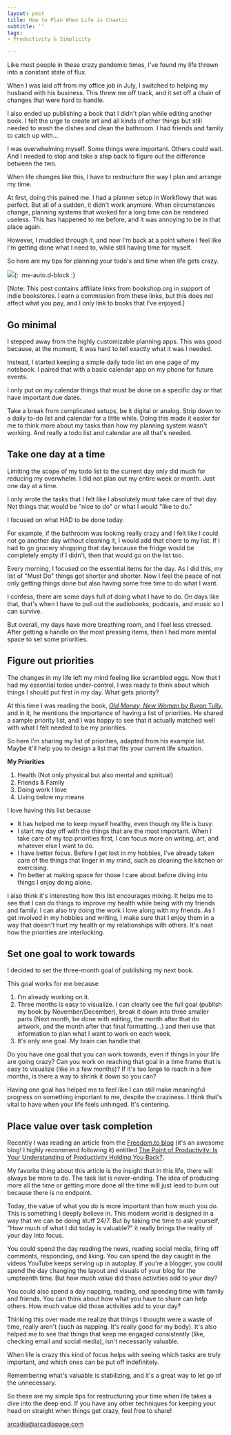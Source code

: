 ```yaml
---
layout: post
title: How to Plan When Life is Chaotic
subtitle: ''
tags:
- Productivity & Simplicity

---
```

Like most people in these crazy pandemic times, I've found my life thrown into a constant state of flux.

When I was laid off from my office job in July, I switched to helping my husband with his business. This threw me off track, and it set off a chain of changes that were hard to handle.

I also ended up publishing a book that I didn't plan while editing another book. I felt the urge to create art and all kinds of other things but still needed to wash the dishes and clean the bathroom. I had friends and family to catch up with...

I was overwhelming myself. Some things were important. Others could wait. And I needed to stop and take a step back to figure out the difference between the two.

When life changes like this, I have to restructure the way I plan and arrange my time.

At first, doing this pained me.  I had a planner setup in Workflowy that was perfect. But all of a sudden, it didn't work anymore. When circumstances change, planning systems that worked for a long time can be rendered useless. This has happened to me before, and it was annoying to be in that place again.

However, I muddled through it, and now I'm back at a point where I feel like I'm getting done what I need to, while still having time for myself.

So here are my tips for planning your todo's and time when life gets crazy.

![](/uploads/how-plan-when-life-is-chaotic.png){: .mx-auto.d-block :}

\[Note: This post contains affiliate links from bookshop.org in support of indie bookstores. I earn a commission from these links, but this does not affect what you pay, and I only link to books that I’ve enjoyed.\]

## Go minimal

I stepped away from the highly customizable planning apps. This was good because, at the moment, it was hard to tell exactly what it was I needed.

Instead, I started keeping a simple daily todo list on one page of my notebook. I paired that with a basic calendar app on my phone for future events.

I only put on my calendar things that must be done on a specific day or that have important due dates.

Take a break from complicated setups, be it digital or analog. Strip down to a daily to-do list and calendar for a little while. Doing this made it easier for me to think more about my tasks than how my planning system wasn't working. And really a todo list and calendar are all that's needed.

## Take one day at a time

Limiting the scope of my todo list to the current day only did much for reducing my overwhelm. I did not plan out my entire week or month. Just one day at a time.

I only wrote the tasks that I felt like I absolutely must take care of that day. Not things that would be "nice to do" or what I would "like to do."

I focused on what HAD to be done today.

For example, if the bathroom was looking really crazy and I felt like I could not go another day without cleaning it, I would add that chore to my list.  If I had to go grocery shopping that day because the fridge would be completely empty if I didn't, then that would go on the list too.

Every morning, I focused on the essential items for the day.  As I did this, my list of "Must Do" things got shorter and shorter. Now I feel the peace of not only getting things done but also having some free time to do what I want.

I confess, there are some days full of doing what I have to do. On days like that, that's when I have to pull out the audiobooks, podcasts, and music so I can survive.

But overall, my days have more breathing room, and I feel less stressed. After getting a handle on the most pressing items, then I had more mental space to set some priorities.

## Figure out priorities

The changes in my life left my mind feeling like scrambled eggs.  Now that I had my essential todos under-control, I was ready to think about which things I should put first in my day. What gets priority?

At this time I was reading the book, [_Old Money, New Woman_ by Byron Tully](https://bookshop.org/a/8232/9781950118007), and in it, he mentions the importance of having a list of priorities. He shared a sample priority list, and I was happy to see that it actually matched well with what I felt needed to be my priorities.

So here I'm sharing my list of priorities, adapted from his example list. Maybe it'll help you to design a list that fits your current life situation.

**My Priorities**

1. Health (Not only physical but also mental and spiritual)
2. Friends & Family
3. Doing work I love
4. Living below my means

I love having this list because

* It has helped me to keep myself healthy, even though my life is busy.
* I start my day off with the things that are the most important. When I take care of my top priorities first, I can focus more on writing, art, and whatever else I want to do.
* I have better focus. Before I get lost in my hobbies, I've already taken care of the things that linger in my mind, such as cleaning the kitchen or exercising.
* I'm better at making space for those I care about before diving into things I enjoy doing alone.

I also think it's interesting how this list encourages mixing. It helps me to see that I can do things to improve my health while being with my friends and family. I can also try doing the work I love along with my friends. As I get involved in my hobbies and writing, I make sure that I enjoy them in a way that doesn't hurt my health or my relationships with others. It's neat how the priorities are interlocking.

## Set one goal to work towards

I decided to set the three-month goal of publishing my next book.

This goal works for me because

1. I'm already working on it.
2. Three months is easy to visualize. I can clearly see the full goal (publish my book by November/December), break it down into three smaller parts (Next month, be done with editing, the month after that do artwork, and the month after that final formatting...) and then use that information to plan what I want to work on each week.
3. It's only one goal. My brain can handle that.

Do you have one goal that you can work towards, even if things in your life are going crazy? Can you work on reaching that goal in a time frame that is easy to visualize (like in a few months)? If it's too large to reach in a few months, is there a way to shrink it down so you can?

Having one goal has helped me to feel like I can still make meaningful progress on something important to me, despite the craziness. I think that's vital to have when your life feels unhinged.  It's centering.

## Place value over task completion

Recently I was reading an article from the [Freedom.to blog](https://freedom.to/blog/) (it's an awesome blog! I highly recommend following it) entitled [The Point of Productivity: Is Your Understanding of Productivity Holding You Back?](https://freedom.to/blog/the-point-of-productivity-is-your-understanding-of-productivity-holding-you-back).

My favorite thing about this article is the insight that in this life, there will always be more to do. The task list is never-ending. The idea of producing more all the time or getting more done all the time will just lead to burn out because there is no endpoint.

Today, the value of what you do is more important than how much you do. This is something I deeply believe in. This modern world is designed in a way that we can be doing stuff 24/7. But by taking the time to ask yourself, "How much of what I did today is valuable?" it really brings the reality of your day into focus.

You could spend the day reading the news, reading social media, firing off comments, responding, and liking. You can spend the day caught in the videos YouTube keeps serving up in autoplay. If you're a blogger, you could spend the day changing the layout and visuals of your blog for the umpteenth time. But how much value did those activities add to your day?

You could also spend a day napping, reading, and spending time with family and friends. You can think about how what you have to share can help others. How much value did those activities add to your day?

Thinking this over made me realize that things I thought were a waste of time, really aren't (such as napping. It's really good for my body). It's also helped me to see that things that keep me engaged consistently (like, checking email and social media), isn't necessarily valuable.

When life is crazy this kind of focus helps with seeing which tasks are truly important, and which ones can be put off indefinitely.

Remembering what's valuable is stabilizing, and it's a great way to let go of the unnecessary.

So these are my simple tips for restructuring your time when life takes a dive into the deep end. If you have any other techniques for keeping your head on straight when things get crazy, feel free to share!

[arcadia@arcadiapage.com](mailto:arcadia@arcadiapage.com)